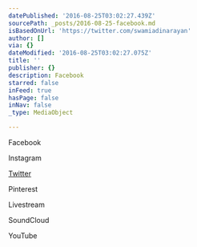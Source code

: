 ```yaml
---
datePublished: '2016-08-25T03:02:27.439Z'
sourcePath: _posts/2016-08-25-facebook.md
isBasedOnUrl: 'https://twitter.com/swamiadinarayan'
author: []
via: {}
dateModified: '2016-08-25T03:02:27.075Z'
title: ''
publisher: {}
description: Facebook
starred: false
inFeed: true
hasPage: false
inNav: false
_type: MediaObject

---
```

Facebook

Instagram

[Twitter][0]

Pinterest

Livestream

SoundCloud

YouTube

[0]: https://twitter.com/swamiadinarayan